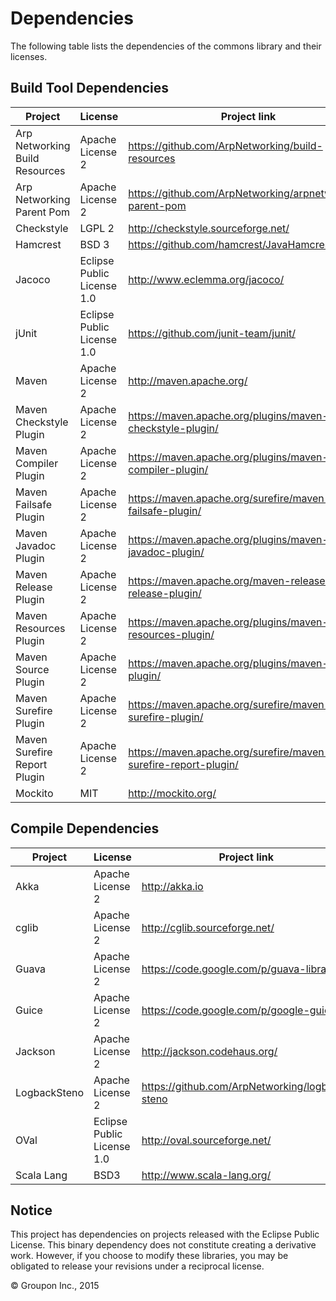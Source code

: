 Dependencies
========

The following table lists the dependencies of the commons library and their licenses.


Build Tool Dependencies
------------------

Project                        | License                    | Project link
-------------------------------|----------------------------|-------------
Arp Networking Build Resources | Apache License 2           | https://github.com/ArpNetworking/build-resources
Arp Networking Parent Pom      | Apache License 2           | https://github.com/ArpNetworking/arpnetworking-parent-pom
Checkstyle                     | LGPL 2                     | http://checkstyle.sourceforge.net/
Hamcrest                       | BSD 3                      | https://github.com/hamcrest/JavaHamcrest/
Jacoco                         | Eclipse Public License 1.0 | http://www.eclemma.org/jacoco/
jUnit                          | Eclipse Public License 1.0 | https://github.com/junit-team/junit/
Maven                          | Apache License 2           | http://maven.apache.org/
Maven Checkstyle Plugin        | Apache License 2           | https://maven.apache.org/plugins/maven-checkstyle-plugin/
Maven Compiler Plugin          | Apache License 2           | https://maven.apache.org/plugins/maven-compiler-plugin/
Maven Failsafe Plugin          | Apache License 2           | https://maven.apache.org/surefire/maven-failsafe-plugin/
Maven Javadoc Plugin           | Apache License 2           | https://maven.apache.org/plugins/maven-javadoc-plugin/
Maven Release Plugin           | Apache License 2           | https://maven.apache.org/maven-release/maven-release-plugin/
Maven Resources Plugin         | Apache License 2           | https://maven.apache.org/plugins/maven-resources-plugin/
Maven Source Plugin            | Apache License 2           | https://maven.apache.org/plugins/maven-source-plugin/
Maven Surefire Plugin          | Apache License 2           | https://maven.apache.org/surefire/maven-surefire-plugin/
Maven Surefire Report Plugin   | Apache License 2           | https://maven.apache.org/surefire/maven-surefire-report-plugin/
Mockito                        | MIT                        | http://mockito.org/


Compile Dependencies
--------------------

Project                        | License                    | Project link
-------------------------------|----------------------------|-------------
Akka                           | Apache License 2           | http://akka.io
cglib                          | Apache License 2           | http://cglib.sourceforge.net/
Guava                          | Apache License 2           | https://code.google.com/p/guava-libraries/
Guice                          | Apache License 2           | https://code.google.com/p/google-guice/
Jackson                        | Apache License 2           | http://jackson.codehaus.org/
LogbackSteno                   | Apache License 2           | https://github.com/ArpNetworking/logback-steno
OVal                           | Eclipse Public License 1.0 | http://oval.sourceforge.net/
Scala Lang                     | BSD3                       | http://www.scala-lang.org/


Notice
------

This project has dependencies on projects released with the Eclipse Public License.  This binary
dependency does not constitute creating a derivative work.  However, if you choose to modify these
libraries, you may be obligated to release your revisions under a reciprocal license.

&copy; Groupon Inc., 2015
